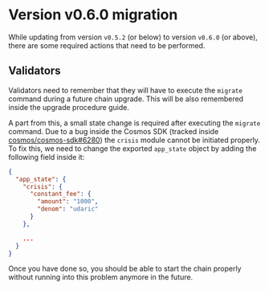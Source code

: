 # Version v0.6.0 migration
While updating from version `v0.5.2` (or below) to version `v0.6.0` (or above), there are some required actions that need to be performed. 

## Validators
Validators need to remember that they will have to execute the `migrate` command during a future chain upgrade. This will be also remembered inside the upgrade procedure guide. 

A part from this, a small state change is required after executing the `migrate` command. Due to a bug inside the Cosmos SDK (tracked inside [cosmos/cosmos-sdk#6280](https://github.com/cosmos/cosmos-sdk/issues/6280)) the `crisis` module cannot be initiated properly. To fix this, we need to change the exported `app_state` object by adding the following field inside it: 

```json
{
  "app_state": {
    "crisis": {
      "constant_fee": {
        "amount": "1000",
        "denom": "udaric"
      }
    },

    ...
  }
}
```

Once you have done so, you should be able to start the chain properly without running into this problem anymore in the future.
